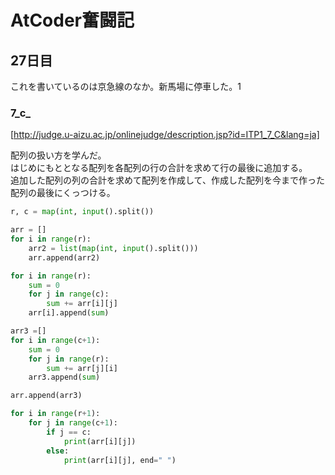 # AtCoder奮闘記
## 27日目

これを書いているのは京急線のなか。新馬場に停車した。1   
### 7_c_
[http://judge.u-aizu.ac.jp/onlinejudge/description.jsp?id=ITP1_7_C&lang=ja]

配列の扱い方を学んだ。    
はじめにもととなる配列を各配列の行の合計を求めて行の最後に追加する。    
追加した配列の列の合計を求めて配列を作成して、作成した配列を今まで作った配列の最後にくっつける。    
```python
r, c = map(int, input().split())

arr = []
for i in range(r):
    arr2 = list(map(int, input().split()))
    arr.append(arr2)

for i in range(r):
    sum = 0
    for j in range(c):
        sum += arr[i][j]
    arr[i].append(sum)

arr3 =[]
for i in range(c+1):
    sum = 0
    for j in range(r):
        sum += arr[j][i]
    arr3.append(sum)

arr.append(arr3)

for i in range(r+1):
    for j in range(c+1):
        if j == c:
            print(arr[i][j])
        else:
            print(arr[i][j], end=" ")
```


